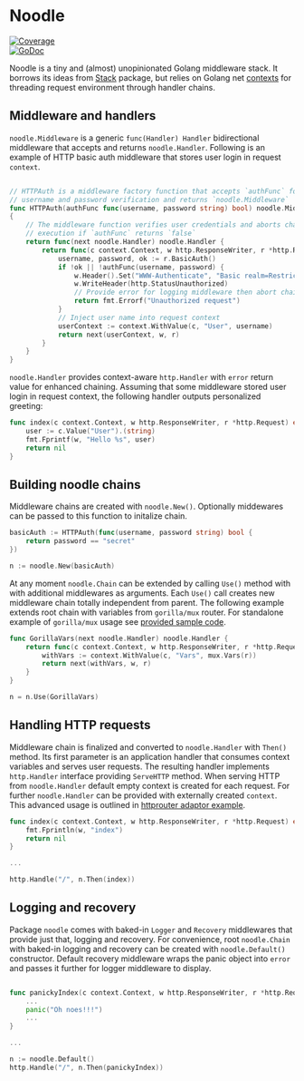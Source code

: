 # Noodle


[![Coverage](http://gocover.io/_badge/github.com/andviro/noodle?0)](http://gocover.io/github.com/andviro/noodle)  
[![GoDoc](http://godoc.org/github.com/andviro/noodle?status.png)](http://godoc.org/github.com/andviro/noodle)

Noodle is a tiny and (almost) unopinionated Golang middleware stack. It
borrows its ideas from [Stack](https://github.com/alexedwards/stack.git) 
package, but relies on Golang net 
[contexts](http://godoc.org/golang.org/x/net/context) for threading request 
environment through handler chains.

## Middleware and handlers

`noodle.Middleware` is a generic `func(Handler) Handler` bidirectional 
middleware that accepts and returns `noodle.Handler`. Following is an example 
of HTTP basic auth middleware that stores user login in request `context`.

```go

// HTTPAuth is a middleware factory function that accepts `authFunc` for 
// username and password verification and returns `noodle.Middleware`
func HTTPAuth(authFunc func(username, password string) bool) noodle.Middleware 
{
    // The middleware function verifies user credentials and aborts chain 
    // execution if `authFunc` returns `false`
    return func(next noodle.Handler) noodle.Handler {
        return func(c context.Context, w http.ResponseWriter, r *http.Request) error {
            username, password, ok := r.BasicAuth()
            if !ok || !authFunc(username, password) {
                w.Header().Set("WWW-Authenticate", "Basic realm=Restricted")
                w.WriteHeader(http.StatusUnauthorized)
                // Provide error for logging middleware then abort chain
                return fmt.Errorf("Unauthorized request")
            }
            // Inject user name into request context
            userContext := context.WithValue(c, "User", username)
            return next(userContext, w, r)
        }
    }
}
```

`noodle.Handler` provides context-aware `http.Handler` with `error` return 
value for enhanced chaining. Assuming that some middleware stored user login in 
request context, the following handler outputs personalized greeting:

```go
func index(c context.Context, w http.ResponseWriter, r *http.Request) error {
    user := c.Value("User").(string)
    fmt.Fprintf(w, "Hello %s", user)
    return nil
}
```

## Building noodle chains

Middleware chains are created with `noodle.New()`. Optionally middewares can be 
passed to this function to initalize chain.

```go
basicAuth := HTTPAuth(func(username, password string) bool {
    return password == "secret"
})

n := noodle.New(basicAuth)
```

At any moment `noodle.Chain` can be extended by calling `Use()` method with 
with additional middlewares as arguments. Each `Use()` call creates new 
middleware chain totally independent from parent. The following example extends 
root chain with variables from `gorilla/mux` router. For standalone example of 
`gorilla/mux` usage see [provided sample 
code](https://github.com/andviro/noodle/examples/httprouter/main.go).

```go
func GorillaVars(next noodle.Handler) noodle.Handler {
    return func(c context.Context, w http.ResponseWriter, r *http.Request) error {
        withVars := context.WithValue(c, "Vars", mux.Vars(r))
        return next(withVars, w, r)
    }
}

n = n.Use(GorillaVars)
```

## Handling HTTP requests

Middleware chain is finalized and converted to `noodle.Handler` with
`Then()` method. Its first parameter is an application handler that consumes 
context variables and serves user requests. The resulting handler implements
`http.Handler` interface providing `ServeHTTP` method. When serving HTTP from 
`noodle.Handler` default empty context is created for each request. For further 
`noodle.Handler` can be provided with externally created `context`. This 
advanced usage is outlined in [httprouter adaptor 
example](https://github.com/andviro/noodle/examples/httprouter/main.go).

```go
func index(c context.Context, w http.ResponseWriter, r *http.Request) error {
    fmt.Fprintln(w, "index")
    return nil
}

...

http.Handle("/", n.Then(index))
```

## Logging and recovery

Package `noodle` comes with baked-in `Logger` and `Recovery` middlewares that 
provide just that, logging and recovery. For convenience, root `noodle.Chain` 
with baked-in logging and recovery can be created with `noodle.Default()` 
constructor. Default recovery middleware wraps the panic object into `error` 
and passes it further for logger middleware to display.

```go

func panickyIndex(c context.Context, w http.ResponseWriter, r *http.Request) error {
    ...
    panic("Oh noes!!!")
    ...
}

...

n := noodle.Default()
http.Handle("/", n.Then(panickyIndex))
```
